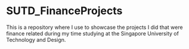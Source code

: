 # SUTD_FinanceProjects

This is a repository where I use to showcase the projects I did that were finance related during my time studying at the Singapore University of Technology and Design.
